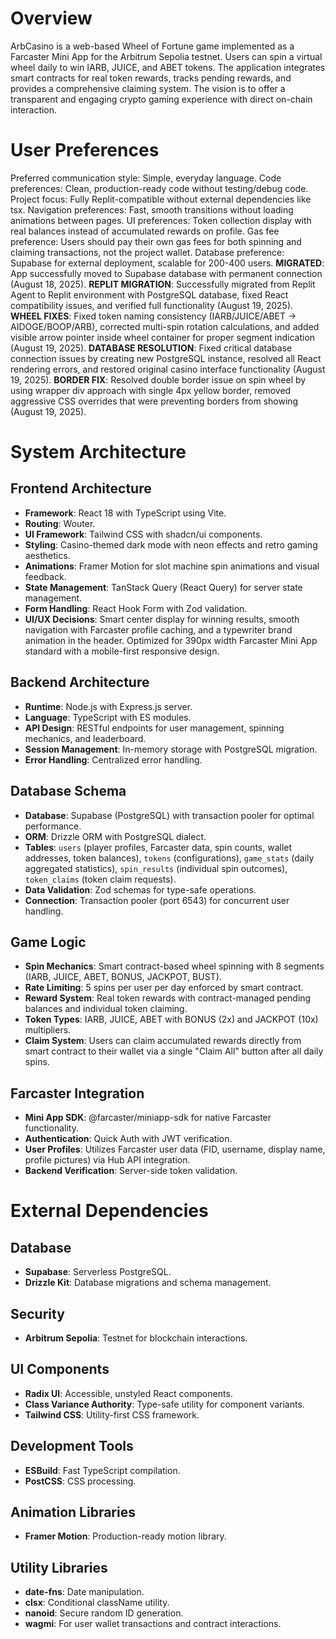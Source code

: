 # Overview

ArbCasino is a web-based Wheel of Fortune game implemented as a Farcaster Mini App for the Arbitrum Sepolia testnet. Users can spin a virtual wheel daily to win IARB, JUICE, and ABET tokens. The application integrates smart contracts for real token rewards, tracks pending rewards, and provides a comprehensive claiming system. The vision is to offer a transparent and engaging crypto gaming experience with direct on-chain interaction.

# User Preferences

Preferred communication style: Simple, everyday language.
Code preferences: Clean, production-ready code without testing/debug code.
Project focus: Fully Replit-compatible without external dependencies like tsx.
Navigation preferences: Fast, smooth transitions without loading animations between pages.
UI preferences: Token collection display with real balances instead of accumulated rewards on profile.
Gas fee preference: Users should pay their own gas fees for both spinning and claiming transactions, not the project wallet.
Database preference: Supabase for external deployment, scalable for 200-400 users. **MIGRATED**: App successfully moved to Supabase database with permanent connection (August 18, 2025).
**REPLIT MIGRATION**: Successfully migrated from Replit Agent to Replit environment with PostgreSQL database, fixed React compatibility issues, and verified full functionality (August 19, 2025).
**WHEEL FIXES**: Fixed token naming consistency (IARB/JUICE/ABET → AIDOGE/BOOP/ARB), corrected multi-spin rotation calculations, and added visible arrow pointer inside wheel container for proper segment indication (August 19, 2025).
**DATABASE RESOLUTION**: Fixed critical database connection issues by creating new PostgreSQL instance, resolved all React rendering errors, and restored original casino interface functionality (August 19, 2025).
**BORDER FIX**: Resolved double border issue on spin wheel by using wrapper div approach with single 4px yellow border, removed aggressive CSS overrides that were preventing borders from showing (August 19, 2025).

# System Architecture

## Frontend Architecture
- **Framework**: React 18 with TypeScript using Vite.
- **Routing**: Wouter.
- **UI Framework**: Tailwind CSS with shadcn/ui components.
- **Styling**: Casino-themed dark mode with neon effects and retro gaming aesthetics.
- **Animations**: Framer Motion for slot machine spin animations and visual feedback.
- **State Management**: TanStack Query (React Query) for server state management.
- **Form Handling**: React Hook Form with Zod validation.
- **UI/UX Decisions**: Smart center display for winning results, smooth navigation with Farcaster profile caching, and a typewriter brand animation in the header. Optimized for 390px width Farcaster Mini App standard with a mobile-first responsive design.

## Backend Architecture
- **Runtime**: Node.js with Express.js server.
- **Language**: TypeScript with ES modules.
- **API Design**: RESTful endpoints for user management, spinning mechanics, and leaderboard.
- **Session Management**: In-memory storage with PostgreSQL migration.
- **Error Handling**: Centralized error handling.

## Database Schema
- **Database**: Supabase (PostgreSQL) with transaction pooler for optimal performance.
- **ORM**: Drizzle ORM with PostgreSQL dialect.
- **Tables**: `users` (player profiles, Farcaster data, spin counts, wallet addresses, token balances), `tokens` (configurations), `game_stats` (daily aggregated statistics), `spin_results` (individual spin outcomes), `token_claims` (token claim requests).
- **Data Validation**: Zod schemas for type-safe operations.
- **Connection**: Transaction pooler (port 6543) for concurrent user handling.

## Game Logic
- **Spin Mechanics**: Smart contract-based wheel spinning with 8 segments (IARB, JUICE, ABET, BONUS, JACKPOT, BUST).
- **Rate Limiting**: 5 spins per user per day enforced by smart contract.
- **Reward System**: Real token rewards with contract-managed pending balances and individual token claiming.
- **Token Types**: IARB, JUICE, ABET with BONUS (2x) and JACKPOT (10x) multipliers.
- **Claim System**: Users can claim accumulated rewards directly from smart contract to their wallet via a single "Claim All" button after all daily spins.

## Farcaster Integration
- **Mini App SDK**: @farcaster/miniapp-sdk for native Farcaster functionality.
- **Authentication**: Quick Auth with JWT verification.
- **User Profiles**: Utilizes Farcaster user data (FID, username, display name, profile pictures) via Hub API integration.
- **Backend Verification**: Server-side token validation.

# External Dependencies

## Database
- **Supabase**: Serverless PostgreSQL.
- **Drizzle Kit**: Database migrations and schema management.

## Security
- **Arbitrum Sepolia**: Testnet for blockchain interactions.

## UI Components
- **Radix UI**: Accessible, unstyled React components.
- **Class Variance Authority**: Type-safe utility for component variants.
- **Tailwind CSS**: Utility-first CSS framework.

## Development Tools
- **ESBuild**: Fast TypeScript compilation.
- **PostCSS**: CSS processing.

## Animation Libraries
- **Framer Motion**: Production-ready motion library.

## Utility Libraries
- **date-fns**: Date manipulation.
- **clsx**: Conditional className utility.
- **nanoid**: Secure random ID generation.
- **wagmi**: For user wallet transactions and contract interactions.